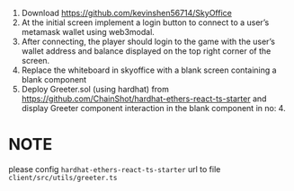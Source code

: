 1) Download https://github.com/kevinshen56714/SkyOffice
2) At the initial screen implement a login button to connect to a user’s metamask wallet using web3modal.
3) After connecting, the player should login to the game with the user’s wallet address and balance displayed on the top right corner of the screen.
4) Replace the whiteboard in skyoffice with a blank screen containing a blank component
5) Deploy Greeter.sol (using hardhat) from https://github.com/ChainShot/hardhat-ethers-react-ts-starter and display Greeter component interaction in the blank component in no: 4.

# NOTE
please config `hardhat-ethers-react-ts-starter` url to file `client/src/utils/greeter.ts`